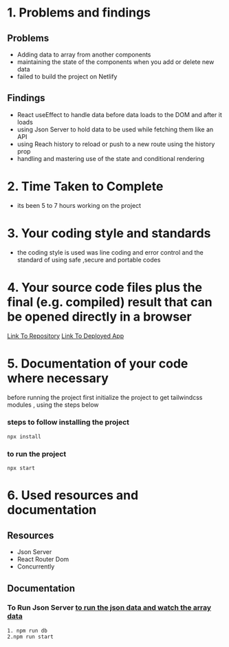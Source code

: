 <!-- @format -->

# 1. Problems and findings

## Problems

- Adding data to array from another components
- maintaining the state of the components when you add or delete new data
- failed to build the project on Netlify

## Findings

- React useEffect to handle data before data loads to the DOM and after it loads
- using Json Server to hold data to be used while fetching them like an API
- using Reach history to reload or push to a new route using the history prop
- handling and mastering use of the state and conditional rendering

# 2. Time Taken to Complete

- its been 5 to 7 hours working on the project

# 3. Your coding style and standards

- the coding style is used was line coding and error control and
  the standard of using safe ,secure and portable codes

# 4. Your source code files plus the final (e.g. compiled) result that can be opened directly in a browser

[Link To Repository](https://github.com/PrinceNiyonshuti/itenary-tracker-v2)
[Link To Deployed App](https://itenerary-v2.netlify.app/)

# 5. Documentation of your code where necessary

before running the project first initialize the project to get tailwindcss modules , using the steps below

### steps to follow installing the project

    npx install

### to run the project

    npx start

# 6. Used resources and documentation

## Resources

- Json Server
- React Router Dom
- Concurrently

## Documentation

### To Run Json Server [to run the json data and watch the array data]()

    1. npm run db
    2.npm run start
